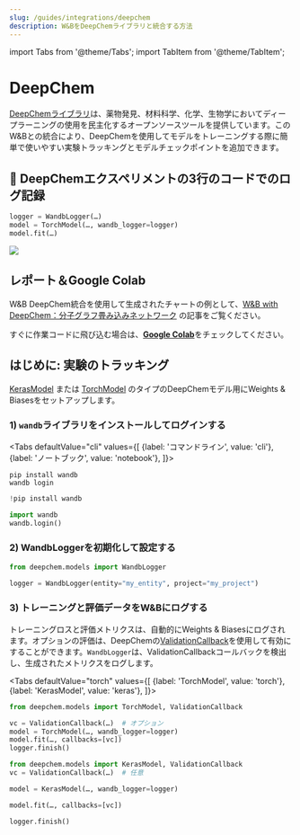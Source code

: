 ```yaml
---
slug: /guides/integrations/deepchem
description: W&BをDeepChemライブラリと統合する方法
---
```


import Tabs from '@theme/Tabs';
import TabItem from '@theme/TabItem';

# DeepChem

[DeepChemライブラリ](https://github.com/deepchem/deepchem)は、薬物発見、材料科学、化学、生物学においてディープラーニングの使用を民主化するオープンソースツールを提供しています。このW&Bとの統合により、DeepChemを使用してモデルをトレーニングする際に簡単で使いやすい実験トラッキングとモデルチェックポイントを追加できます。

## 🧪 DeepChemエクスペリメントの3行のコードでのログ記録

```python
logger = WandbLogger(…)
model = TorchModel(…, wandb_logger=logger)
model.fit(…)
```

![](@site/static/images/integrations/cd.png)

## レポート＆Google Colab

W&B DeepChem統合を使用して生成されたチャートの例として、[W&B with DeepChem：分子グラフ畳み込みネットワーク](https://wandb.ai/kshen/deepchem_graphconv/reports/Using-W-B-with-DeepChem-Molecular-Graph-Convolutional-Networks--Vmlldzo4MzU5MDc?galleryTag=) の記事をご覧ください。

すぐに作業コードに飛び込む場合は、[**Google Colab**](https://colab.research.google.com/github/wandb/examples/blob/master/colabs/deepchem/W%26B_x_DeepChem.ipynb)をチェックしてください。

## はじめに: 実験のトラッキング

[KerasModel](https://deepchem.readthedocs.io/en/latest/api_reference/models.html#keras-models) または [TorchModel](https://deepchem.readthedocs.io/en/latest/api_reference/models.html#pytorch-models) のタイプのDeepChemモデル用にWeights & Biasesをセットアップします。
### 1) `wandb`ライブラリをインストールしてログインする

<Tabs
  defaultValue="cli"
  values={[
    {label: 'コマンドライン', value: 'cli'},
    {label: 'ノートブック', value: 'notebook'},
  ]}>
  <TabItem value="cli">

```
pip install wandb
wandb login
```

  </TabItem>
  <TabItem value="notebook">

```python
!pip install wandb

import wandb
wandb.login()
```

  </TabItem>
</Tabs>

### 2) WandbLoggerを初期化して設定する
```python
from deepchem.models import WandbLogger

logger = WandbLogger(entity="my_entity", project="my_project")
```

### 3) トレーニングと評価データをW&Bにログする

トレーニングロスと評価メトリクスは、自動的にWeights & Biasesにログされます。オプションの評価は、DeepChemの[ValidationCallback](https://github.com/deepchem/deepchem/blob/master/deepchem/models/callbacks.py)を使用して有効にすることができます。`WandbLogger`は、ValidationCallbackコールバックを検出し、生成されたメトリクスをログします。

<Tabs
  defaultValue="torch"
  values={[
    {label: 'TorchModel', value: 'torch'},
    {label: 'KerasModel', value: 'keras'},
  ]}>
  <TabItem value="torch">

```python
from deepchem.models import TorchModel, ValidationCallback

vc = ValidationCallback(…)  # オプション
model = TorchModel(…, wandb_logger=logger)
model.fit(…, callbacks=[vc])
logger.finish()
```
  </TabItem>
  <TabItem value="keras">

```python
from deepchem.models import KerasModel, ValidationCallback
vc = ValidationCallback(…)  # 任意

model = KerasModel(…, wandb_logger=logger)

model.fit(…, callbacks=[vc])

logger.finish()

```
</TabItem>

</Tabs>